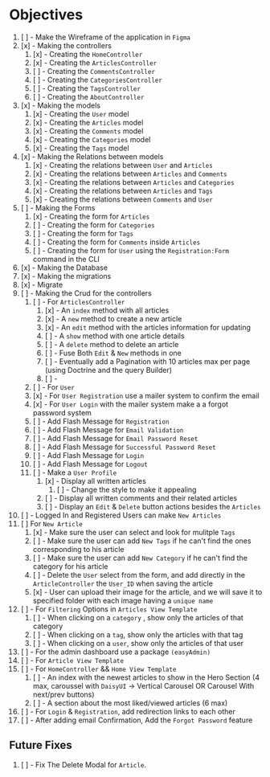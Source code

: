 # Objectives

1. [ ] - Make the Wireframe of the application in `Figma`
2. [x] - Making the controllers
    1. [x] - Creating the `HomeController`
    2. [x] - Creating the `ArticlesController`
    3. [ ] - Creating the `CommentsController`
    4. [ ] - Creating the `CategoriesController`
    5. [ ] - Creating the `TagsController`
    6. [ ] - Creating the `AboutController`
3. [x] - Making the models
    1. [x] - Creating the `User` model
    2. [x] - Creating the `Articles` model
    3. [x] - Creating the `Comments` model
    4. [x] - Creating the `Categories` model
    5. [x] - Creating the `Tags` model
4. [x] - Making the Relations between models
    1. [x] - Creating the relations between `User` and `Articles`
    2. [x] - Creating the relations between `Articles` and `Comments`
    3. [x] - Creating the relations between `Articles` and `Categories`
    4. [x] - Creating the relations between `Articles` and `Tags`
    5. [x] - Creating the relations between `Comments` and `User`
5. [ ] - Making the Forms
   1. [x] - Creating the form for `Articles`
   2. [ ] - Creating the form for `Categories`
   3. [ ] - Creating the form for `Tags`
   4. [ ] - Creating the form for `Comments` inside `Articles`
   5. [ ] - Creating the form for `User` using the `Registration:Form` command in the CLI
6. [x] - Making the Database
7. [x] - Making the migrations
8. [x] - Migrate
9. [ ] - Making the Crud for the controllers
    1. [ ] - For `ArticlesController`
       1. [x] - An `index` method with all articles
       2. [x] - A `new` method to create a new article
       3. [x] - An `edit` method with the articles information for updating
       4. [ ] - A `show` method with one article details
       5. [ ] - A `delete` method to delete an article
       6. [ ] - Fuse Both `Edit` & `New` methods in one
       7. [ ] - Eventually add a Pagination with 10 articles max per page (using Doctrine and the query Builder)
       8. [ ] - 
    2. [ ] - For `User`
      1.  [x] - For `User Registration` use a mailer system to confirm the email
      2.  [x] - For `User Login` with the mailer system make a a forgot password system
      3.  [ ] - Add Flash Message for `Registration`
      4.  [ ] - Add Flash Message for `Email Validation`
      5.  [ ] - Add Flash Message for `Email Password Reset`
      6.  [ ] - Add Flash Message for `Successful Password Reset`
      7.  [ ] - Add Flash Message for `Login`
      8.  [ ] - Add Flash Message for `Logout`
      9.  [ ] - Make a `User Profile`
          1.  [x] - Display all written articles
              1.  [ ] - Change the style to make it appealing
          2.  [ ] - Display all written comments and their related articles
          3.  [ ] - Display an `Edit` & `Delete` button actions besides the `Articles`
10. [ ] - Logged In and Registered Users can make `New Articles`
11. [ ] For `New Article`
    1.  [x] - Make sure the user can select and look for mulitple `Tags`
    2.  [ ] - Make sure the user can add `New Tags` if he can't find the ones corresponding to his article
    3.  [ ] - Make sure the user can add `New Category` if he can't find the category for his article
    4.  [ ] - Delete the `User` select from the form, and add directly in the `ArticleController` the `User_ID` when saving the article
    5.  [x] - User can upload their image for the article, and we will save it to specified folder with each image having a `unique name`
12. [ ] - For `Filtering` Options in `Articles View Template`
    1.  [ ] - When clicking on a `category` , show only the articles of that category
    2.  [ ] - When clicking on a `tag`, show only the articles with that tag
    3.  [ ] - When clicking on a `user`, show only the articles of that user
13. [ ] - For the admin dashboard use a package `(easyAdmin)`
14. [ ] - For `Article View Template`
15. [ ] - For `HomeController` && `Home View Template`
      1. [ ] - An index with the newest articles to show in the Hero Section (4 max, caroussel with `DaisyUI` -> Vertical Carousel OR Carousel With next/prev buttons)
      2. [ ] - A section about the most liked/viewed articles (6 max)
16. [ ] - For `Login` & `Registration`, add redirection links to each other
17. [ ] - After adding email Confirmation, Add the `Forgot Password` feature


## Future Fixes
1. [ ] - Fix The Delete Modal for `Article`.
